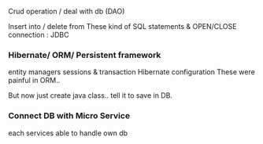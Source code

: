 Crud operation / deal with db  (DAO)

Insert into / delete from
These kind of SQL statements & OPEN/CLOSE connection : JDBC

### Hibernate/ ORM/ Persistent framework 
entity managers 
sessions & transaction 
Hibernate configuration 
These were painful in ORM.. 

But now just create java class.. tell it to save in DB.

### Connect DB with Micro Service
each services able to handle own db





